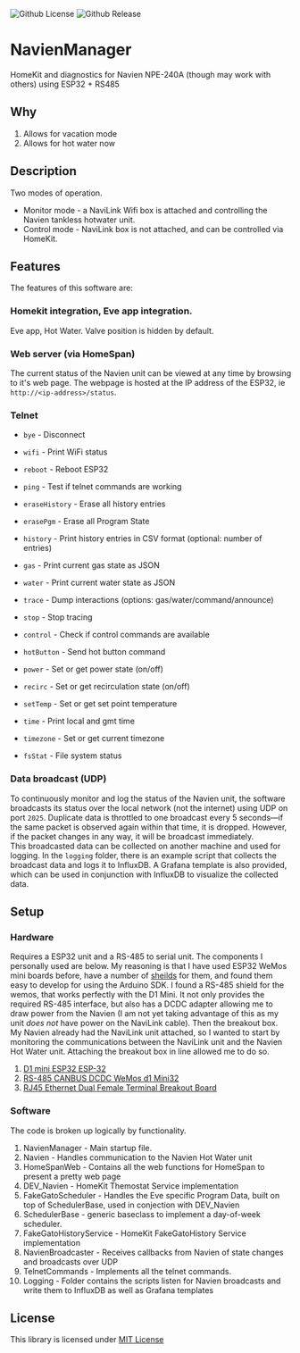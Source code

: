 ![Github License](https://img.shields.io/github/license/dacarson/NavienManager) ![Github Release](https://img.shields.io/github/v/release/dacarson/NavienManager?display_name=tag)

# NavienManager
 HomeKit and diagnostics for Navien NPE-240A (though may work with others) using ESP32 + RS485

## Why
1. Allows for vacation mode
2. Allows for hot water now

## Description
Two modes of operation. 
- Monitor mode - a NaviLink Wifi box is attached and controlling the Navien tankless hotwater unit.
- Control mode - NaviLink box is not attached, and can be controlled via HomeKit.
  
## Features
The features of this software are:
### Homekit integration, Eve app integration.
   Eve app, Hot Water. Valve position is hidden by default.
   
### Web server (via HomeSpan)
The current status of the Navien unit can be viewed at any time by browsing to it's web page. The webpage is hosted at the IP address of the ESP32, ie `http://<ip-address>/status`. 

### Telnet
   * `bye` - Disconnect
   * `wifi` - Print WiFi status
   * `reboot` - Reboot ESP32
   * `ping` - Test if telnet commands are working

  * `eraseHistory` - Erase all history entries
  * `erasePgm` - Erase all Program State
  * `history` - Print history entries in CSV format (optional: number of entries)
  
  * `gas` - Print current gas state as JSON
  * `water` - Print current water state as JSON
  * `trace` - Dump interactions (options: gas/water/command/announce)
  * `stop` - Stop tracing
  
  * `control` - Check if control commands are available
  * `hotButton` - Send hot button command
  * `power` - Set or get power state (on/off)
  * `recirc` - Set or get recirculation state (on/off)
  * `setTemp` - Set or get set point temperature
  
  * `time` - Print local and gmt time
  * `timezone` - Set or get current timezone
  * `fsStat` - File system status
  
### Data broadcast (UDP)
To continuously monitor and log the status of the Navien unit, the software broadcasts its status over the local network (not the internet) using UDP on port `2025`. Duplicate data is throttled to one broadcast every 5 seconds—if the same packet is observed again within that time, it is dropped. However, if the packet changes in any way, it will be broadcast immediately.  
This broadcasted data can be collected on another machine and used for logging. In the `logging` folder, there is an example script that collects the broadcast data and logs it to InfluxDB. A Grafana template is also provided, which can be used in conjunction with InfluxDB to visualize the collected data.

## Setup
### Hardware
Requires a ESP32 unit and a RS-485 to serial unit. The components I personally used are below. My reasoning is that I have used ESP32 WeMos mini boards before, have a number of [sheilds](https://www.wemos.cc/en/latest/d1_mini_shield/index.html) for them, and found them easy to develop for using the Arduino SDK. I found a RS-485 shield for the wemos, that works perfectly with the D1 Mini. It not only provides the required RS-485 interface, but also has a DCDC adapter allowing me to draw power from the Navien (I am not yet taking advantage of this as my unit *does not* have power on the NaviLink cable). Then the breakout box. My Navien already had the NaviLink unit attached, so I wanted to start by monitoring the communications between the NaviLink unit and the Navien Hot Water unit. Attaching the breakout box in line allowed me to do so. 
1. [D1 mini ESP32 ESP-32](https://www.aliexpress.us/item/3256806227686284.html)
2. [RS-485 CANBUS DCDC WeMos d1 Mini32](https://taaralabs.eu/rs485-canbus-dcdc-wemos-mini/)
3. [RJ45 Ethernet Dual Female Terminal Breakout Board](https://www.amazon.com/dp/B0CJM8BVWL)


### Software
The code is broken up logically by functionality.
1. NavienManager - Main startup file.
2. Navien - Handles communication to the Navien Hot Water unit
3. HomeSpanWeb - Contains all the web functions for HomeSpan to present a pretty web page
4. DEV_Navien - HomeKit Themostat Service implementation
5. FakeGatoScheduler - Handles the Eve specific Program Data, built on top of SchedulerBase, used in conjection with DEV_Navien
6. SchedulerBase - generic baseclass to implement a day-of-week scheduler. 
7. FakeGatoHistoryService - HomeKit FakeGatoHistory Service implementation
8. NavienBroadcaster - Receives callbacks from Navien of state changes and broadcasts over UDP
9. TelnetCommands - Implements all the telnet commands.
10. Logging - Folder contains the scripts listen for Navien broadcasts and write them to InfluxDB as well as Grafana templates


## License
This library is licensed under [MIT License](https://opensource.org/license/mit/)
